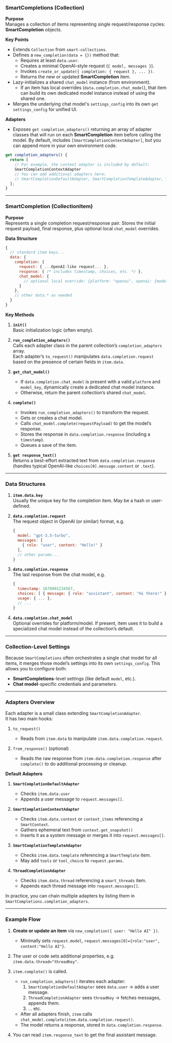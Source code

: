 
### SmartCompletions (Collection)

**Purpose**  
Manages a collection of items representing single request/response cycles: **SmartCompletion** objects.

**Key Points**
- Extends `Collection` from `smart-collections`.
- Defines a `new_completion(data = {})` method that:
    - Requires at least `data.user`.
    - Creates a minimal OpenAI-style request (`{ model, messages }`).
    - Invokes `create_or_update({ completion: { request }, ... })`.
    - Returns the new or updated **SmartCompletion** item.
- Lazy-initializes a shared `chat_model` instance (from environment).
    - If an item has local overrides (`data.completion.chat_model`), that item can build its own dedicated model instance instead of using the shared one.
- Merges the underlying chat model's `settings_config` into its own `get settings_config` for unified UI.

**Adapters**

- Exposes `get completion_adapters()` returning an array of adapter classes that will run on each **SmartCompletion** item before calling the model. By default, includes `[SmartCompletionContextAdapter]`, but you can append more in your own environment code.

```js
get completion_adapters() {
  return [
    // For example, the context adapter is included by default:
    SmartCompletionContextAdapter
    // You can add additional adapters here:
    // SmartCompletionDefaultAdapter, SmartCompletionTemplateAdapter, ThreadCompletionAdapter, ...
  ];
}
```

---

### SmartCompletion (CollectionItem)

**Purpose**  
Represents a single completion request/response pair. Stores the initial request payload, final response, plus optional local `chat_model` overrides.

**Data Structure**

```js
{
  // standard item keys...
  data: {
    completion: {
      request: { ...OpenAI-like request... },
      response: { /* includes timestamp, choices, etc. */ },
      chat_model: {
        // optional local override: {platform: "openai", openai: {model_key: "gpt-3.5-turbo"}}
      }
    },
    // other data.* as needed
  }
}
```

**Key Methods**

1. **`init()`**  
    Basic initialization logic (often empty).
    
2. **`run_completion_adapters()`**  
    Calls each adapter class in the parent collection’s `completion_adapters` array.  
    Each adapter’s `to_request()` manipulates `data.completion.request` based on the presence of certain fields in `item.data`.
    
3. **`get_chat_model()`**
    
    - If `data.completion.chat_model` is present with a valid `platform` and `model_key`, dynamically create a dedicated chat model instance.
    - Otherwise, return the parent collection’s shared `chat_model`.
4. **`complete()`**
    
    - Invokes `run_completion_adapters()` to transform the request.
    - Gets or creates a chat model.
    - Calls `chat_model.complete(requestPayload)` to get the model’s response.
    - Stores the response in `data.completion.response` (including a `timestamp`).
    - Queues a save of the item.
5. **`get response_text()`**  
    Returns a best-effort extracted text from `data.completion.response` (handles typical OpenAI-like `choices[0].message.content` or `.text`).
    

---

### Data Structures

1. **`item.data.key`**  
    Usually the unique key for the completion item. May be a hash or user-defined.
2. **`data.completion.request`**  
    The request object in OpenAI (or similar) format, e.g.
    
    ```js
    {
      model: "gpt-3.5-turbo",
      messages: [
        { role: "user", content: "Hello!" }
      ],
      // other params...
    }
    ```
    
3. **`data.completion.response`**  
    The last response from the chat model, e.g.
    
    ```js
    {
      timestamp: 1678901234567,
      choices: [ { message: { role: "assistant", content: "Hi there!" } } ],
      usage: { ... },
      // ...
    }
    ```
    
4. **`data.completion.chat_model`**  
    Optional overrides for platform/model. If present, item uses it to build a specialized chat model instead of the collection’s default.

---

### Collection-Level Settings

Because `SmartCompletions` often orchestrates a single chat model for all items, it merges those model’s settings into its own `settings_config`. This allows you to configure both:

- **SmartCompletions**-level settings (like default `model`, etc.).
- **Chat model**-specific credentials and parameters.

---

### Adapters Overview

Each adapter is a small class extending `SmartCompletionAdapter`.  
It has two main hooks:

1. `to_request()`
    
    - Reads from `item.data` to manipulate `item.data.completion.request`.
2. `from_response()` (optional)
    
    - Reads the raw response from `item.data.completion.response` after `complete()` to do additional processing or cleanup.

**Default Adapters**

1. **`SmartCompletionDefaultAdapter`**
    
    - Checks `item.data.user`
    - Appends a user message to `request.messages[]`.
2. **`SmartCompletionContextAdapter`**
    
    - Checks `item.data.context` or `context_items` referencing a `SmartContext`.
    - Gathers ephemeral text from `context.get_snapshot()`
    - Inserts it as a system message or merges it into `request.messages[]`.
3. **`SmartCompletionTemplateAdapter`**
    
    - Checks `item.data.template` referencing a `SmartTemplate` item.
    - May add `tools` or `tool_choice` to `request.params`.
4. **`ThreadCompletionAdapter`**
    
    - Checks `item.data.thread` referencing a `smart_threads` item.
    - Appends each thread message into `request.messages[]`.

In practice, you can chain multiple adapters by listing them in `SmartCompletions.completion_adapters`.

---

### Example Flow

1. **Create or update an item** via `new_completion({ user: "Hello AI" })`.
    
    - Minimally sets `request.model`, `request.messages[0]={role:"user", content:"Hello AI"}`.
2. The user or code sets additional properties, e.g. `item.data.thread="threadKey"`.
    
3. `item.complete()` is called.
    
    - `run_completion_adapters()` iterates each adapter:
        1. `SmartCompletionDefaultAdapter` sees `data.user` → adds a user message.
        2. `ThreadCompletionAdapter` sees `threadKey` → fetches messages, appends them.
        3. … etc.
    - After all adapters finish, `item` calls `chat_model.complete(item.data.completion.request)`.
    - The model returns a response, stored in `data.completion.response`.
4. You can read `item.response_text` to get the final assistant message.
    